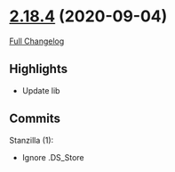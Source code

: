 # [2.18.4](https://github.com/WeakAuras/WeakAuras2/tree/2.18.4) (2020-09-04)

[Full Changelog](https://github.com/WeakAuras/WeakAuras2/compare/2.18.3...2.18.4)

## Highlights

 - Update lib 

## Commits

Stanzilla (1):

- Ignore .DS_Store

